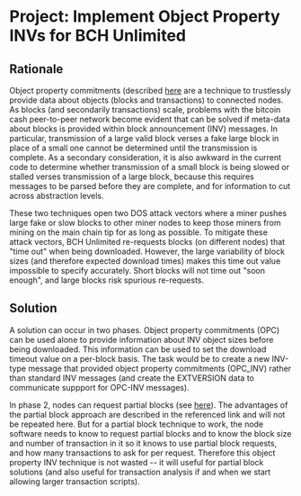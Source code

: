 # Project: Implement Object Property INVs for BCH Unlimited

## Rationale

Object property commitments (described [here](/object_property_commitment.md) are a technique to trustlessly provide data about objects (blocks and transactions) to connected nodes.  As blocks (and secondarily transactions) scale, problems with the bitcoin cash peer-to-peer network become evident that can be solved if meta-data about blocks is provided within block announcement (INV) messages.  In particular, transmission of a large valid block verses a fake large block in place of a small one cannot be determined until the transmission is complete.  As a secondary consideration, it is also awkward in the current code to determine whether transmission of a small block is being slowed or stalled verses transmission of a large block, because this requires messages to be parsed before they are complete, and for information to cut across abstraction levels.  

These two techniques open two DOS attack vectors where a miner pushes large fake or slow blocks to other miner nodes to keep those miners from mining on the main chain tip for as long as possible.  To mitigate these attack vectors, BCH Unlimited re-requests blocks (on different nodes) that "time out" when being downloaded.  However, the large variability of block sizes (and therefore expected download times) makes this time out value impossible to specify accurately.  Short blocks will not time out "soon enough", and large blocks risk spurious re-requests.

## Solution

A solution can occur in two phases.  Object property commitments (OPC) can be used alone to provide information about INV object sizes before being downloaded.  This information can be used to set the download timeout value on a per-block basis.  The task would be to create a new INV-type message that provided object property commitments (OPC_INV) rather than standard INV messages (and create the EXTVERSION data to communicate suppport for OPC-INV messages).

In phase 2, nodes can request partial blocks (see [here](/projects/partial_block_requests.md)).  The advantages of the partial block approach are described in the referenced link and will not be repeated here. But for a partial block technique to work, the node software needs to know to request partial blocks and to know the block size and number of transaction in it so it knows to use partial block requests, and how many transactions to ask for per request.  Therefore this object property INV technique is not wasted -- it will useful for partial block solutions (and also useful for transaction analysis if and when we start allowing larger transaction scripts).